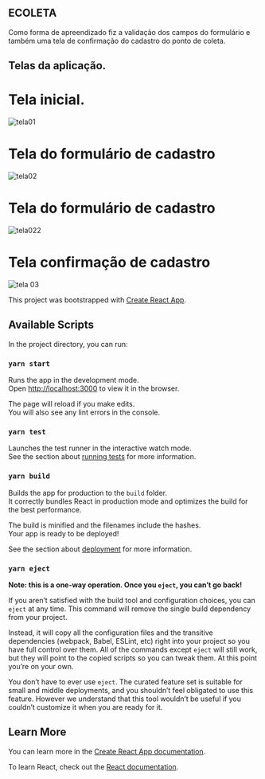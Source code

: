 ## ECOLETA
Como forma de apreendizado fiz a validação dos campos do formulário e também uma tela de confirmação do cadastro do ponto de coleta.

## Telas da aplicação.
# Tela inicial.
![tela01](https://user-images.githubusercontent.com/45233696/83797219-ad2e4b00-a678-11ea-9156-4c6e7ef7d03c.png)
# Tela do formulário de cadastro
![tela02](https://user-images.githubusercontent.com/45233696/83797221-ae5f7800-a678-11ea-8d26-6b91e3908f20.png)
# Tela do formulário de cadastro
![tela022](https://user-images.githubusercontent.com/45233696/83797222-aef80e80-a678-11ea-96ae-78ad9a0ed514.png)
# Tela confirmação de cadastro
![tela 03](https://user-images.githubusercontent.com/45233696/83797223-aef80e80-a678-11ea-819f-0be216bc84a1.png)


This project was bootstrapped with [Create React App](https://github.com/facebook/create-react-app).

## Available Scripts

In the project directory, you can run:

### `yarn start`

Runs the app in the development mode.<br />
Open [http://localhost:3000](http://localhost:3000) to view it in the browser.

The page will reload if you make edits.<br />
You will also see any lint errors in the console.

### `yarn test`

Launches the test runner in the interactive watch mode.<br />
See the section about [running tests](https://facebook.github.io/create-react-app/docs/running-tests) for more information.

### `yarn build`

Builds the app for production to the `build` folder.<br />
It correctly bundles React in production mode and optimizes the build for the best performance.

The build is minified and the filenames include the hashes.<br />
Your app is ready to be deployed!

See the section about [deployment](https://facebook.github.io/create-react-app/docs/deployment) for more information.

### `yarn eject`

**Note: this is a one-way operation. Once you `eject`, you can’t go back!**

If you aren’t satisfied with the build tool and configuration choices, you can `eject` at any time. This command will remove the single build dependency from your project.

Instead, it will copy all the configuration files and the transitive dependencies (webpack, Babel, ESLint, etc) right into your project so you have full control over them. All of the commands except `eject` will still work, but they will point to the copied scripts so you can tweak them. At this point you’re on your own.

You don’t have to ever use `eject`. The curated feature set is suitable for small and middle deployments, and you shouldn’t feel obligated to use this feature. However we understand that this tool wouldn’t be useful if you couldn’t customize it when you are ready for it.

## Learn More

You can learn more in the [Create React App documentation](https://facebook.github.io/create-react-app/docs/getting-started).

To learn React, check out the [React documentation](https://reactjs.org/).
